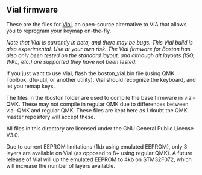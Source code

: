 ## Vial firmware

These are the files for [Vial](https://get.vial.today/), an open-source alternative to VIA that allows you to reprogram your keymap on-the-fly. 

*Note that Vial is currently in beta, and there may be bugs. This Vial build is also experimental. Use at your own risk. The Vial firmware for Boston has also only been tested on the standard layout, and although alt layouts (ISO, WKL, etc.) are supported they have not been tested.* 

If you just want to use Vial, flash the boston_vial.bin file (using QMK Toolbox, dfu-util, or another utility). Vial should recognize the keyboard, and let you remap keys.

The files in the \boston folder are used to compile the base firmware in vial-QMK. These may not compile in regular QMK due to differences between vial-QMK and regular QMK. These files are kept here as I doubt the QMK master repository will accept these.

All files in this directory are licensed under the GNU General Public License V3.0.

Due to current EEPROM limitations (1kb using emulated EEPROM), only 3 layers are available on Vial (as opposed to 8+ using regular QMK). A future release of Vial will up the emulated EEPROM to 4kb on STM32F072, which will increase the number of layers available. 